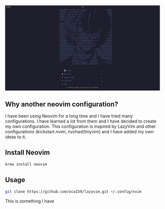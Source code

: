![dashboard](assets/nvim.png)

## Why another neovim configuration?

I have been using Neovim for a long time and I have tried many configurations. I have learned a lot from them and I have decided to create my own configuration. This configuration is inspired by LazyVim and other configurations (kickstart.nvim, nvchad/tinyvim) and I have added my own ideas to it.

## Install Neovim

```sh
brew install neovim
```

## Usage

```sh
git clone https://github.com/oca159/lazyvim.git ~/.config/nvim
```

This is something I have
